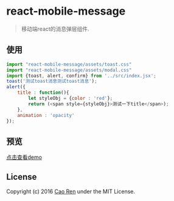 # react-mobile-message

> 移动端react的消息弹层组件.
## 使用
```js
import "react-mobile-message/assets/toast.css"
import "react-mobile-message/assets/modal.css"
import {toast, alert, confirm} from '../src/index.jsx';
toast('测试toast消息测试toast消息');
alert({
    title : function(){
        let styleObj = {color : 'red'};
        return (<span style={styleObj}>测试一下title</span>);
    },
    animation : 'opacity'
});
```
## 预览
[点击查看demo](https://caoren.github.io/react-mobile-message/demo/)

## License
Copyright (c) 2016 [Cao Ren](https://github.com/caoren) under the MIT License.